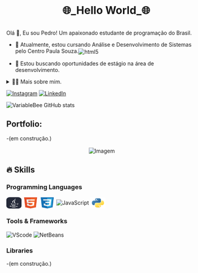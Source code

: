 <!--título-->
<div id="user-content-toc">
  <ul align="center">
    <summary><h1 style="display: inline-block">🌐_Hello World_🌐</h1></summary>
</div>

<!-- Presentation -->
<p>
  Olá 👋, Eu sou Pedro! Um apaixonado estudante de programação do Brasil.

  - 🌱 Atualmente, estou cursando Análise e Desenvolvimento de Sistemas pelo Centro Paula Souza.<img align="center" alt="html5" src="https://img.shields.io/badge/Edx-193A3E?style=for-the-badge&logo=edx&logoColor=white" />

  - 🔭 Estou buscando oportunidades de estágio na área de desenvolvimento.
</p>

<!-- Dropdown -->
<details>
  <summary>👨‍💻 Mais sobre mim. </summary>

  - 💬 Tenho 21 anos e sou residente no Brasil, com experiência básica em Java, HTML e CSS. Atualmente, atuo como técnico em sistemas de informação, adquirindo sólida experiência em suporte técnico e resolução de problemas.

  - ⚡(em construção.). \o/
</details>

<!-- Links -->
[![Instagram](https://img.shields.io/badge/Instagram-E4405F?style=for-the-badge&logo=instagram&logoColor=white)]("")
[![LinkedIn](https://img.shields.io/badge/LinkedIn-0077B5?style=for-the-badge&logo=linkedin&logoColor=white)](https://www.linkedin.com/in/pedrohigor001//)


<!-- GithubStats -->
![VariableBee GitHub stats](https://github-readme-stats.vercel.app/api?username=Whoami-0101&show_icons=false&theme=gotham)

<!-- Portfolio -->
## Portfolio:
-(em construção.)

<!-- GIF -->
<p align="center">
  <img align="center" src="https://github.com/VariableBee/VariableBee/assets/77739311/4e9f41af-6b57-49a7-b15a-74322e96b4d7" alt="Imagem">
</p>

## 🔥 Skills
<!-- Skills: Programming Languages -->
  <div style="flex-basis: 48%;">
    <h3>Programming Languages</h3>
    <img align="center" alt="Js" height="30" width="40" src="https://raw.githubusercontent.com/tandpfun/skill-icons/65dea6c4eaca7da319e552c09f4cf5a9a8dab2c8/icons/Java-Dark.svg">
    <img align="center" alt="HTML" height="30" width="40" src="https://raw.githubusercontent.com/devicons/devicon/master/icons/html5/html5-original.svg">
    <img align="center" alt="CSS" height="30" width="40" src="https://raw.githubusercontent.com/devicons/devicon/master/icons/css3/css3-original.svg">
    <img align="center" alt="JavaScript" height="30" width="40" src="https://www.svgrepo.com/show/303206/javascript-logo.svg">
    <img align="center" alt="Python" height="30" width="40" src="https://raw.githubusercontent.com/devicons/devicon/master/icons/python/python-original.svg">
  </div>
  
  <!-- Skills: Tools & Frameworks -->
  <div style="flex-basis: 48%;">
    <h3>Tools & Frameworks</h3>
    <img align="center" alt="VScode" height="30" width="40" src="https://cdn.jsdelivr.net/gh/devicons/devicon/icons/vscode/vscode-original.svg">
    <img align="center" alt="NetBeans" height="30" width="25" src="https://upload.wikimedia.org/wikipedia/commons/thumb/9/98/Apache_NetBeans_Logo.svg/1200px-Apache_NetBeans_Logo.svg.png">
  
  </div>
  
  <!-- Skills: Libraries -->
  <div style="flex-basis: 48%;">
    <h3>Libraries</h3>
  -(em construção.)
  </div>

